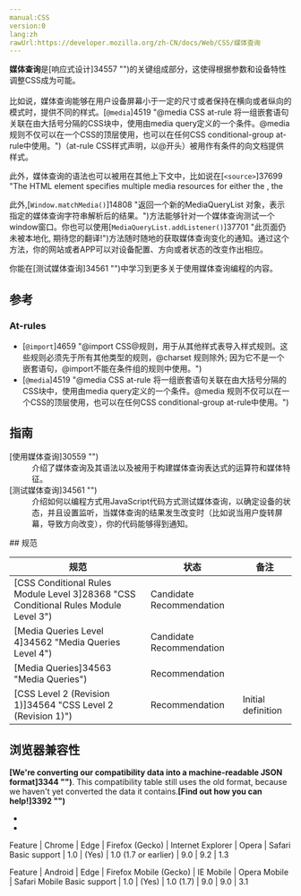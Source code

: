 ```yaml
---
manual:CSS
version:0
lang:zh
rawUrl:https://developer.mozilla.org/zh-CN/docs/Web/CSS/媒体查询
---
```






**媒体查询**是[响应式设计]34557 "")的关键组成部分，这使得根据参数和设备特性调整CSS成为可能。<br></br>比如说，媒体查询能够在用户设备屏幕小于一定的尺寸或者保持在横向或者纵向的模式时，提供不同的样式。[`@media`]4519 "@media CSS at-rule 将一组嵌套语句关联在由大括号分隔的CSS块中，使用由media query定义的一个条件。@media 规则不仅可以在一个CSS的顶层使用，也可以在任何CSS conditional-group at-rule中使用。")（at-rule CSS样式声明，以@开头）被用作有条件的向文档提供样式。



此外，媒体查询的语法也可以被用在其他上下文中，比如说在[`<source>`]37699 "The HTML <source> element specifies multiple media resources for either the <picture>, the <audio> or the <video> element. It is an empty element. It is commonly used to serve the same media content in multiple formats supported by different browsers.")元素中的`[media]37700 "")`属性, 在选择一张具体图片用于一个[`<picture>`]149 "HTML <picture> 元素是一个容器，用来为其内部特定的 <img> 元素提供多样的 <source> 元素。浏览器会根据当前页面（即图片所在的盒子的容器）的布局以及当前浏览的设备（比如普通的屏幕和高清屏幕）去从中选择最合适的资源。")元素时，可以设置一个用于确定是否使用该资源的媒体查询字符串。



此外,[`Window.matchMedia()`]14808 "返回一个新的MediaQueryList 对象，表示指定的媒体查询字符串解析后的结果。")方法能够针对一个媒体查询测试一个window窗口。你也可以使用[`MediaQueryList.addListener()`]37701 "此页面仍未被本地化, 期待您的翻译!")方法随时随地的获取媒体查询变化的通知。通过这个方法，你的网站或者APP可以对设备配置、方向或者状态的改变作出相应。



你能在[测试媒体查询]34561 "")中学习到更多关于使用媒体查询编程的内容。


## 参考<a name="参考"></a>

### At-rules<a name="At-rules"></a>

* [`@import`]4659 "@import CSS@规则，用于从其他样式表导入样式规则。这些规则必须先于所有其他类型的规则，@charset 规则除外; 因为它不是一个嵌套语句，@import不能在条件组的规则中使用。")
* [`@media`]4519 "@media CSS at-rule 将一组嵌套语句关联在由大括号分隔的CSS块中，使用由media query定义的一个条件。@media 规则不仅可以在一个CSS的顶层使用，也可以在任何CSS conditional-group at-rule中使用。")

## 指南<a name="指南"></a>
<dl><dt id=''>[使用媒体查询]30559 "")</dt><dd>介绍了媒体查询及其语法以及被用于构建媒体查询表达式的运算符和媒体特征。</dd><dt id=''>[测试媒体查询]34561 "")</dt><dd>介绍如何以编程方式用JavaScript代码方式测试媒体查询，以确定设备的状态，并且设置监听，当媒体查询的结果发生改变时（比如说当用户旋转屏幕，导致方向改变），你的代码能够得到通知。</dd></dl>
## 规范<a name="规范"></a>

规范 | 状态 | 备注 
 ---  |  ---  |  ---  | 
[CSS Conditional Rules Module Level 3]28368 "CSS Conditional Rules Module Level 3") | Candidate Recommendation |  
[Media Queries Level 4]34562 "Media Queries Level 4") | Candidate Recommendation |  
[Media Queries]34563 "Media Queries") | Recommendation |  
[CSS Level 2 (Revision 1)]34564 "CSS Level 2 (Revision 1)") | Recommendation | Initial definition 


## 浏览器兼容性<a name="浏览器兼容性"></a>


**[We&#39;re converting our compatibility data into a machine-readable JSON format]3344 "")**. This compatibility table still uses the old format, because we haven&#39;t yet converted the data it contains.**[Find out how you can help!]3392 "")**


* 
* 


Feature | Chrome | Edge | Firefox (Gecko) | Internet Explorer | Opera | Safari 
Basic support | 1.0 | (Yes) | 1.0 (1.7 or earlier) | 9.0 | 9.2 | 1.3 


Feature | Android | Edge | Firefox Mobile (Gecko) | IE Mobile | Opera Mobile | Safari Mobile 
Basic support | 1.0 | (Yes) | 1.0 (1.7) | 9.0 | 9.0 | 3.1 





